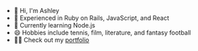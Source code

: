 - 👋 Hi, I'm Ashley
- 🔭 Experienced in Ruby on Rails, JavaScript, and React
- 🌱 Currently learning Node.js 
- 😄 Hobbies include tennis, film, literature, and fantasy football
- 👨‍💻 Check out my <a href="https://ashleylynn-portfolio.netlify.app/">portfolio</a>

<!--
**ashhhlynn/ashhhlynn** is a ✨ _special_ ✨ repository because its `README.md` (this file) appears on your GitHub profile.

Here are some ideas to get you started:

- 🔭 I’m currently working on ...
- 🌱 I’m currently learning ...
- 👯 I’m looking to collaborate on ...
- 🤔 I’m looking for help with ...
- 💬 Ask me about ...
- 📫 How to reach me: ...
- 😄 Pronouns: ...
- ⚡ Fun fact: ...
-->
